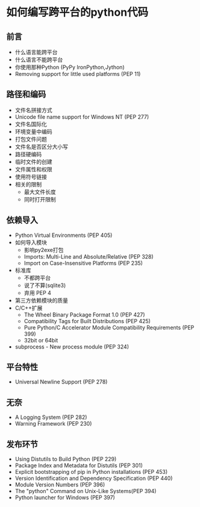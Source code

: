 如何编写跨平台的python代码
==========================

前言
----

+ 什么语言能跨平台
+ 什么语言不能跨平台
+ 你使用那种Python (PyPy IronPython,Jython)
+ Removing support for little used platforms (PEP 11)

路径和编码
----------

+ 文件名拼接方式
+ Unicode file name support for Windows NT (PEP 277)
+ 文件名国际化
+ 环境变量中编码
+ 打包文件问题
+ 文件名是否区分大小写
+ 路径硬编码
+ 临时文件的创建
+ 文件属性和权限
+ 使用符号链接
+ 相关的限制
  + 最大文件长度
  + 同时打开限制

依赖导入
--------

+ Python Virtual Environments (PEP 405)
+ 如何导入模块
  + 影响py2exe打包
  + Imports: Multi-Line and Absolute/Relative (PEP 328)
  + Import on Case-Insensitive Platforms (PEP 235)
+ 标准库
  + 不都跨平台
  + 说了不算(sqlite3)
  + 弃用 PEP 4
+ 第三方依赖模块的质量
+ C/C++扩展
  + The Wheel Binary Package Format 1.0 (PEP 427)
  + Compatibility Tags for Built Distributions (PEP 425)
  + Pure Python/C Accelerator Module Compatibility Requirements (PEP 399)
  + 32bit or 64bit
+ subprocess - New process module (PEP 324)

平台特性
--------

+ Universal Newline Support (PEP 278)

无奈
----

+ A Logging System (PEP 282)
+ Warning Framework (PEP 230)

发布环节
--------

+ Using Distutils to Build Python (PEP 229)
+ Package Index and Metadata for Distutils (PEP 301)
+ Explicit bootstrapping of pip in Python installations (PEP 453)
+ Version Identification and Dependency Specification (PEP 440)
+ Module Version Numbers (PEP 396)
+ The "python" Command on Unix-Like Systems(PEP 394)
+ Python launcher for Windows (PEP 397)
